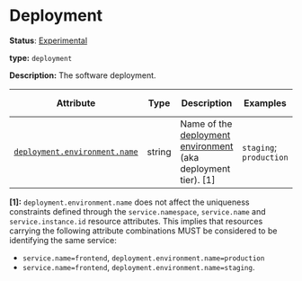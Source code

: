 # Deployment

**Status**: [Experimental][DocumentStatus]

**type:** `deployment`

**Description:** The software deployment.

<!-- semconv deployment -->
<!-- NOTE: THIS TEXT IS AUTOGENERATED. DO NOT EDIT BY HAND. -->
<!-- see templates/registry/markdown/snippet.md.j2 -->
<!-- prettier-ignore-start -->
<!-- markdownlint-capture -->
<!-- markdownlint-disable -->

| Attribute  | Type | Description  | Examples  | [Requirement Level](https://opentelemetry.io/docs/specs/semconv/general/attribute-requirement-level/) | Stability |
|---|---|---|---|---|---|
| [`deployment.environment.name`](/docs/attributes-registry/deployment.md) | string | Name of the [deployment environment](https://wikipedia.org/wiki/Deployment_environment) (aka deployment tier). [1] | `staging`; `production` | `Recommended` | ![Experimental](https://img.shields.io/badge/-experimental-blue) |

**[1]:** `deployment.environment.name` does not affect the uniqueness constraints defined through
the `service.namespace`, `service.name` and `service.instance.id` resource attributes.
This implies that resources carrying the following attribute combinations MUST be
considered to be identifying the same service:

* `service.name=frontend`, `deployment.environment.name=production`
* `service.name=frontend`, `deployment.environment.name=staging`.




<!-- markdownlint-restore -->
<!-- prettier-ignore-end -->
<!-- END AUTOGENERATED TEXT -->
<!-- endsemconv -->

[DocumentStatus]: https://opentelemetry.io/docs/specs/otel/document-status
